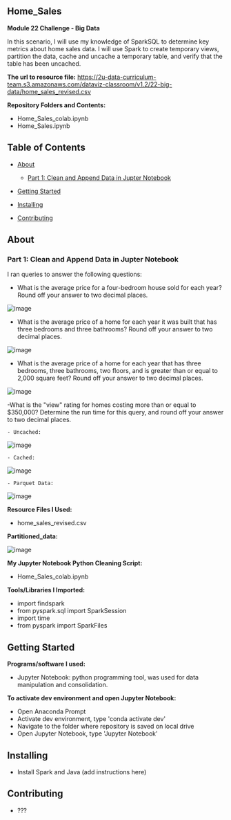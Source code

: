 ## Home_Sales
**Module 22 Challenge - Big Data**

In this scenario, I will use my knowledge of SparkSQL to determine key metrics about home sales data. I will use Spark to create temporary views, partition the data, cache and uncache a temporary table, and verify that the table has been uncached. 

**The url to resource file:**
https://2u-data-curriculum-team.s3.amazonaws.com/dataviz-classroom/v1.2/22-big-data/home_sales_revised.csv


**Repository Folders and Contents:**
- Home_Sales_colab.ipynb
- Home_Sales.ipynb

## Table of Contents

- [About](#about)
    - [Part 1: Clean and Append Data in Jupter Notebook](#part-1-clean-and-append-data-in-jupyter-notebook)

- [Getting Started](#getting-started)
- [Installing](#installing)
- [Contributing](#contributing)



## About
### Part 1: Clean and Append Data in Jupter Notebook

I ran queries to answer the following questions:
- What is the average price for a four-bedroom house sold for each year? Round off your answer to two decimal places.
  
![image](https://github.com/KTamas03/Home_Sales/assets/132874272/5f5442fa-da98-4e9c-babd-065fe2711822)

- What is the average price of a home for each year it was built that has three bedrooms and three bathrooms? Round off your answer to two decimal places.

![image](https://github.com/KTamas03/Home_Sales/assets/132874272/cedcfa9d-538a-4c70-aafc-a657dd2f3525)


- What is the average price of a home for each year that has three bedrooms, three bathrooms, two floors, and is greater than or equal to 2,000 square feet? Round off your answer to two decimal places.

![image](https://github.com/KTamas03/Home_Sales/assets/132874272/df92c0d7-0a43-4a86-9f8f-ae43b60fa5ed)


 -What is the "view" rating for homes costing more than or equal to $350,000? Determine the run time for this query, and round off your answer to two decimal places.

    - Uncached:
    
   ![image](https://github.com/KTamas03/Home_Sales/assets/132874272/6d5d9eff-6e2c-4487-99e5-554c908d2954)
    
    - Cached:
    
   ![image](https://github.com/KTamas03/Home_Sales/assets/132874272/9057486a-51a4-40ca-bf85-264f8037ef05)
    
    - Parquet Data:
    
   ![image](https://github.com/KTamas03/Home_Sales/assets/132874272/61d410a0-32a8-4b1a-8482-d060ec14bb89)


**Resource Files I Used:**
  - home_sales_revised.csv

**Partitioned_data:**

![image](https://github.com/KTamas03/Home_Sales/assets/132874272/e4708f71-d15c-406f-a7fc-73a51e79df0a)


**My Jupyter Notebook Python Cleaning Script:**
  - Home_Sales_colab.ipynb

**Tools/Libraries I Imported:**
   - import findspark
   - from pyspark.sql import SparkSession
   - import time
   - from pyspark import SparkFiles


## Getting Started

**Programs/software I used:**
 - Jupyter Notebook: python programming tool, was used for data manipulation and consolidation.

**To activate dev environment and open Jupyter Notebook:**
- Open Anaconda Prompt
- Activate dev environment, type 'conda activate dev'
- Navigate to the folder where repository is saved on local drive
- Open Jupyter Notebook, type 'Jupyter Notebook'

## Installing

- Install Spark and Java (add instructions here)
  
## Contributing

- ???

